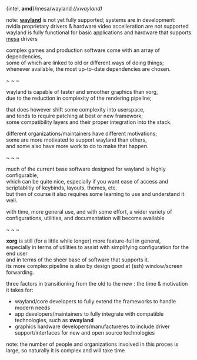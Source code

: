 {intel, <b>amd</b>}/mesa/wayland _(/xwayland)_

note: [<b>wayland</b>](https://wayland.freedesktop.org/) is not yet fully supported; systems are in development: <br/>
nvidia proprietary drivers & hardware video accelleration are not supported <br/>
wayland is fully functional for basic applications and hardware that supports [mesa](https://mesa3d.org/) drivers<br/>

complex games and production software come with an array of dependencies, <br/>
some of which are linked to old or different ways of doing things; <br/>
whenever available, the most up-to-date dependencies are chosen. <br/>

~ ~ ~

wayland is capable of faster and smoother graphics than xorg,<br/>
due to the reduction in complexity of the rendering pipeline;<br/>

that does however shift some complexity into userspace,<br/>
and tends to require patching at best or new framework;<br/>
some compatibility layers and their proper integration into the stack.

different organizations/maintainers have different motivations;<br/>
some are more motivated to support wayland than others,<br/>
and some also have more work to do to make that happen.

~ ~ ~

much of the current base software designed for wayland is highly configurable,<br/>
which can be quite nice, especially if you want ease of access and scriptablitiy of keybinds, layouts, themes, etc.<br/>
but then of course it also requires some learning to use and understand it well.

with time, more general use, and with some effort, a wider variety of <br/>
configurations, utilities, and documentation will become available

~ ~ ~

__xorg__ is still (for a little while longer) more feature-full in general,<br/>
especially in terms of utilities to assist with simplifying configuration for the end user</br>
and in terms of the sheer base of software that supports it.</br>
its more complex pipeline is also by design good at (ssh) window/screen forwarding.

three factors in transitioning from the old to the new :
the time & motivation it takes for:
* wayland/core developers to fully extend the frameworks to handle modern needs
* app developers/maintainers to fully integrate with compatible technologies, such as __xwayland__
* graphics hardware developers/manufactureres to include driver support/interfaces for new and open source technologies

note: the number of people and organizations involved in this proces is large, so naturally it is complex and will take time
